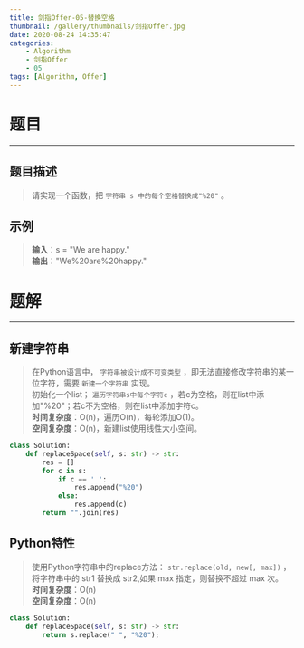 ```yaml
---
title: 剑指Offer-05-替换空格
thumbnail: /gallery/thumbnails/剑指Offer.jpg
date: 2020-08-24 14:35:47
categories:
    - Algorithm  
    - 剑指Offer  
    - 05
tags: [Algorithm, Offer]
---
```


# 题目
---
## 题目描述
> 请实现一个函数，把 `字符串 s 中的每个空格替换成"%20"` 。
<!-- more -->

## 示例
> **输入**：s = "We are happy."  
> **输出**："We%20are%20happy."  

# 题解
---
## 新建字符串
> 在Python语言中， `字符串被设计成不可变类型` ，即无法直接修改字符串的某一位字符，需要 `新建一个字符串` 实现。  
> 初始化一个list； `遍历字符串s中每个字符c` ，若c为空格，则在list中添加"%20"；若c不为空格，则在list中添加字符c。  
> **时间复杂度**：O(n)，遍历O(n)，每轮添加O(1)。  
> **空间复杂度**：O(n)，新建list使用线性大小空间。  

```python
class Solution:
    def replaceSpace(self, s: str) -> str:
        res = []
        for c in s:
            if c == ' ': 
                res.append("%20")
            else: 
                res.append(c)
        return "".join(res)
```

## Python特性
> 使用Python字符串中的replace方法： `str.replace(old, new[, max])` ，将字符串中的 str1 替换成 str2,如果 max 指定，则替换不超过 max 次。  
> **时间复杂度**：O(n)  
> **空间复杂度**：O(n)  

```python
class Solution:
    def replaceSpace(self, s: str) -> str:
        return s.replace(" ", "%20");
```
